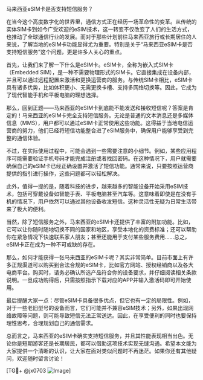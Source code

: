 马来西亚eSIM卡是否支持短信服务？

在当今这个高度数字化的世界里，通信方式正在经历一场革命性的变革。从传统的实体SIM卡到如今广受欢迎的eSIM技术，这一转变不仅改变了人们的生活方式，也推动了全球通信行业的发展。而对于那些计划前往马来西亚旅行或长期居住的人来说，了解当地的eSIM卡功能显得尤为重要。特别是关于“马来西亚eSIM卡是否支持短信服务”这个问题，更是许多人关心的重点。

首先，让我们来了解一下什么是eSIM卡。eSIM卡，全称为嵌入式SIM卡（Embedded SIM），是一种不需要物理形式的SIM卡。它直接集成在设备内部，并且可以通过远程配置来激活和更换运营商的服务。与传统SIM卡相比，eSIM卡具有诸多优势，比如体积更小、无需更换卡槽、支持多网络切换等。因此，它成为了现代智能手机和平板电脑的理想选择。

那么，回到正题——马来西亚的eSIM卡到底能不能发送和接收短信呢？答案是肯定的！马来西亚的eSIM卡完全支持短信服务。无论是普通的文本消息还是多媒体信息（MMS），用户都可以通过eSIM卡正常使用这些功能。这得益于当地电信运营商的努力，他们已经将短信功能整合进了eSIM服务中，确保用户能够享受到完整的通信体验。

不过，在实际使用过程中，可能会遇到一些需要注意的小细节。例如，某些应用程序可能需要验证手机号码才能完成注册或者找回密码。在这种情况下，用户就需要确保自己的eSIM卡已经正确设置并激活了短信功能。通常来说，只要按照运营商提供的指引进行操作，这些问题都可以轻松解决。

此外，值得一提的是，随着科技的进步，越来越多的智能设备开始采用eSIM技术，包括可穿戴设备如智能手表、平板电脑甚至汽车等。这意味着即使是在没有手机的情况下，用户依然可以通过其他设备收发短信。这种灵活性无疑为日常生活带来了极大的便利。

当然，除了短信服务之外，马来西亚的eSIM卡还提供了丰富的附加功能。比如，它可以让你随时随地切换不同的国家和地区，享受本地化的资费标准；还可以帮助你在紧急情况下快速联系家人朋友；甚至还能用于支付某些服务费用……总之，eSIM卡正在成为一种不可或缺的存在。

那么，如何才能获得一张马来西亚的eSIM卡呢？其实非常简单。目前市面上有许多正规渠道可以购买到合法合规的eSIM卡，比如官方网站、授权经销商以及各大电商平台。购买时，请务必确认所选产品符合你的设备要求，并仔细阅读相关条款说明。一旦成功购得后，只需按照指示下载对应的APP并输入激活码即可开始使用。

最后提醒大家一点：尽管eSIM卡具备很多优点，但它也有一定的局限性。例如，对于一些老旧型号的设备而言，它们可能并不兼容eSIM技术；另外，如果出现网络故障等问题，则可能导致短信无法正常送达。因此，在享受便利的同时也要保持理性思考，合理规划自己的通信需求。

总而言之，马来西亚的eSIM卡确实支持短信服务，并且其性能表现相当出色。无论你是短期游客还是长期居民，都可以借助这项技术实现无缝沟通。希望本文能为大家提供一个清晰的认识，让大家在面对类似问题时不再迷茫。如果你还有其他疑问，欢迎随时留言讨论！

[TG💪+ @jx0703 ![Image](https://github.com/user-attachments/assets/dbca1d08-cadb-493c-b0ec-ad6f7a83f270)]